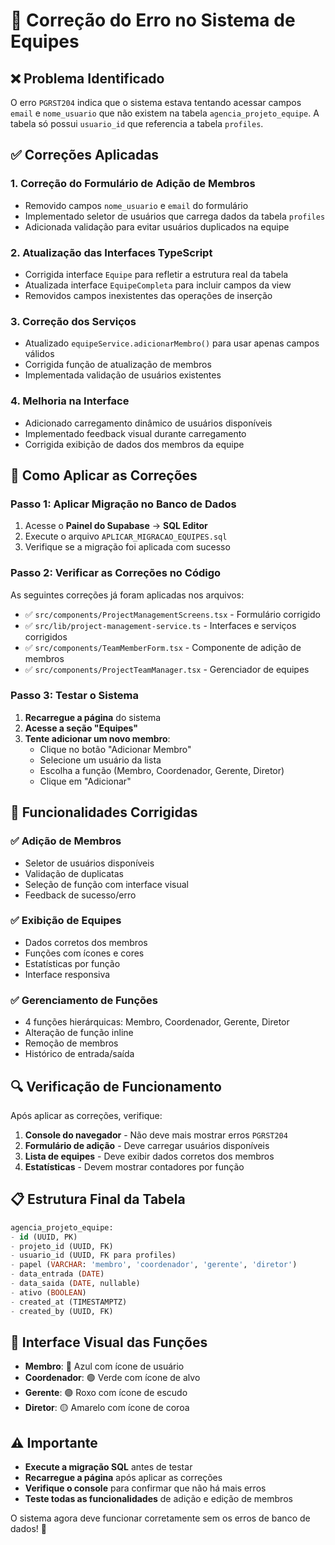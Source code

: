 # 🔧 Correção do Erro no Sistema de Equipes

## ❌ Problema Identificado

O erro `PGRST204` indica que o sistema estava tentando acessar campos `email` e `nome_usuario` que não existem na tabela `agencia_projeto_equipe`. A tabela só possui `usuario_id` que referencia a tabela `profiles`.

## ✅ Correções Aplicadas

### 1. **Correção do Formulário de Adição de Membros**
- Removido campos `nome_usuario` e `email` do formulário
- Implementado seletor de usuários que carrega dados da tabela `profiles`
- Adicionada validação para evitar usuários duplicados na equipe

### 2. **Atualização das Interfaces TypeScript**
- Corrigida interface `Equipe` para refletir a estrutura real da tabela
- Atualizada interface `EquipeCompleta` para incluir campos da view
- Removidos campos inexistentes das operações de inserção

### 3. **Correção dos Serviços**
- Atualizado `equipeService.adicionarMembro()` para usar apenas campos válidos
- Corrigida função de atualização de membros
- Implementada validação de usuários existentes

### 4. **Melhoria na Interface**
- Adicionado carregamento dinâmico de usuários disponíveis
- Implementado feedback visual durante carregamento
- Corrigida exibição de dados dos membros da equipe

## 🚀 Como Aplicar as Correções

### Passo 1: Aplicar Migração no Banco de Dados

1. Acesse o **Painel do Supabase** → **SQL Editor**
2. Execute o arquivo `APLICAR_MIGRACAO_EQUIPES.sql`
3. Verifique se a migração foi aplicada com sucesso

### Passo 2: Verificar as Correções no Código

As seguintes correções já foram aplicadas nos arquivos:

- ✅ `src/components/ProjectManagementScreens.tsx` - Formulário corrigido
- ✅ `src/lib/project-management-service.ts` - Interfaces e serviços corrigidos
- ✅ `src/components/TeamMemberForm.tsx` - Componente de adição de membros
- ✅ `src/components/ProjectTeamManager.tsx` - Gerenciador de equipes

### Passo 3: Testar o Sistema

1. **Recarregue a página** do sistema
2. **Acesse a seção "Equipes"**
3. **Tente adicionar um novo membro**:
   - Clique no botão "Adicionar Membro"
   - Selecione um usuário da lista
   - Escolha a função (Membro, Coordenador, Gerente, Diretor)
   - Clique em "Adicionar"

## 🎯 Funcionalidades Corrigidas

### ✅ Adição de Membros
- Seletor de usuários disponíveis
- Validação de duplicatas
- Seleção de função com interface visual
- Feedback de sucesso/erro

### ✅ Exibição de Equipes
- Dados corretos dos membros
- Funções com ícones e cores
- Estatísticas por função
- Interface responsiva

### ✅ Gerenciamento de Funções
- 4 funções hierárquicas: Membro, Coordenador, Gerente, Diretor
- Alteração de função inline
- Remoção de membros
- Histórico de entrada/saída

## 🔍 Verificação de Funcionamento

Após aplicar as correções, verifique:

1. **Console do navegador** - Não deve mais mostrar erros `PGRST204`
2. **Formulário de adição** - Deve carregar usuários disponíveis
3. **Lista de equipes** - Deve exibir dados corretos dos membros
4. **Estatísticas** - Devem mostrar contadores por função

## 📋 Estrutura Final da Tabela

```sql
agencia_projeto_equipe:
- id (UUID, PK)
- projeto_id (UUID, FK)
- usuario_id (UUID, FK para profiles)
- papel (VARCHAR: 'membro', 'coordenador', 'gerente', 'diretor')
- data_entrada (DATE)
- data_saida (DATE, nullable)
- ativo (BOOLEAN)
- created_at (TIMESTAMPTZ)
- created_by (UUID, FK)
```

## 🎨 Interface Visual das Funções

- **Membro**: 🔵 Azul com ícone de usuário
- **Coordenador**: 🟢 Verde com ícone de alvo  
- **Gerente**: 🟣 Roxo com ícone de escudo
- **Diretor**: 🟡 Amarelo com ícone de coroa

## ⚠️ Importante

- **Execute a migração SQL** antes de testar
- **Recarregue a página** após aplicar as correções
- **Verifique o console** para confirmar que não há mais erros
- **Teste todas as funcionalidades** de adição e edição de membros

O sistema agora deve funcionar corretamente sem os erros de banco de dados! 🎉

